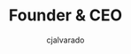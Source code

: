 ---
layout: person
image: cj.jpg
name: CJ Alvarado
author: cjalvarado
title: Founder & CEO
bio: Cj is a very smart person. There are also cool things about him. Like his beard (not pictured).
order: 1
display: true

social: 
  - account: twitter
    username: cjalvarado
  - account: facebook
    username: cjalvarado
  - account: instagram
    username: cjalvarado
  - account: spotify
    username: 1258104351

bio: "Executive leadership married with an irrational drive to create beautiful and previously unseen solutions and products that solve the world's problems. Checks all the boxes, started from the bottom now he's... here."
---